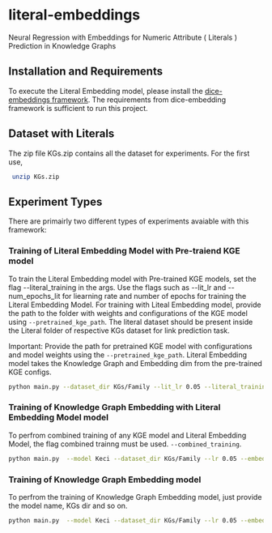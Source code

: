 # literal-embeddings
Neural Regression with Embeddings for Numeric Attribute ( Literals ) Prediction in Knowledge Graphs

## Installation and Requirements
To execute the Literal Embedding model, please install the [dice-embeddings framework](https://github.com/dice-group/dice-embeddings). The requirements from dice-embedding framework is sufficient to run this project.

## Dataset with Literals

The zip file KGs.zip contains all the dataset for experiments. For the first use, 



```bash
 unzip KGs.zip 
```
##  Experiment Types

There are primairly two different types of experiments avaiable with this framework:

### Training of Literal Embedding Model with Pre-traiend KGE model

To train the Literal Embedding model with Pre-trained KGE models, set the flag --literal_training in the args. Use the flags such as --lit_lr and --num_epochs_lit for liearning rate and number of epochs for training the Literal Embedding Model. For training with Liteal Embedding model, provide the path to the folder with weights and configurations of the KGE model using `--pretrained_kge_path`. The literal dataset should be present inside the Literal folder of respective KGs dataset for link prediction task.

Important: Provide the path for pretrained KGE model with configurations and model weights using the `--pretrained_kge_path`. Literal Embedding model takes the Knowledge Graph and Embedding dim from the pre-trained KGE configs.

```bash
python main.py --dataset_dir KGs/Family --lit_lr 0.05 --literal_training --pretrained_kge_path "Experiments/test_dir" --lit_epochs 200
```
### Training of Knowledge Graph Embedding  with Literal Embedding Model model

To perfrom combined training of any KGE model and Literal Embedding Model, the flag combined trainng must be used. `--combined_training`.

```bash
python main.py  --model Keci --dataset_dir KGs/Family --lr 0.05 --embedding_dim 128 --num_epochs 256 --combined_training
```

### Training of Knowledge Graph Embedding  model


To perfrom the training of Knowledge Graph Embedding model, just provide the model name, KGs dir and so on. 

```bash
python main.py  --model Keci --dataset_dir KGs/Family --lr 0.05 --embedding_dim 128 --num_epochs 256 
```
